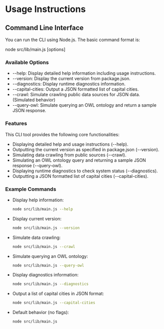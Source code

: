 # Usage Instructions

## Command Line Interface

You can run the CLI using Node.js. The basic command format is:

  node src/lib/main.js [options]

### Available Options

- --help: Display detailed help information including usage instructions.
- --version: Display the current version from package.json.
- --diagnostics: Display runtime diagnostics information.
- --capital-cities: Output a JSON formatted list of capital cities.
- --crawl: Simulate crawling public data sources for JSON data. (Simulated behavior)
- --query-owl: Simulate querying an OWL ontology and return a sample JSON response.

### Features

This CLI tool provides the following core functionalities:

- Displaying detailed help and usage instructions (--help).
- Outputting the current version as specified in package.json (--version).
- Simulating data crawling from public sources (--crawl).
- Simulating an OWL ontology query and returning a sample JSON response (--query-owl).
- Displaying runtime diagnostics to check system status (--diagnostics).
- Outputting a JSON formatted list of capital cities (--capital-cities).

### Example Commands

- Display help information:
  ```bash
  node src/lib/main.js --help
  ```

- Display current version:
  ```bash
  node src/lib/main.js --version
  ```

- Simulate data crawling:
  ```bash
  node src/lib/main.js --crawl
  ```

- Simulate querying an OWL ontology:
  ```bash
  node src/lib/main.js --query-owl
  ```

- Display diagnostics information:
  ```bash
  node src/lib/main.js --diagnostics
  ```

- Output a list of capital cities in JSON format:
  ```bash
  node src/lib/main.js --capital-cities
  ```

- Default behavior (no flags):
  ```bash
  node src/lib/main.js
  ```
